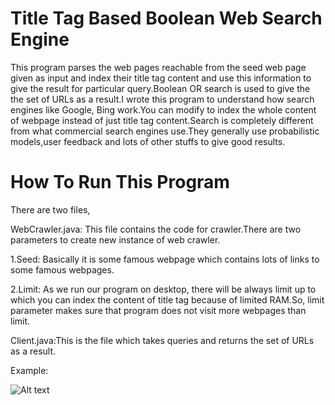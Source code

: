 Title Tag Based Boolean Web Search Engine
======================
This program parses the web pages reachable from the seed web page given as input and index their title tag content and use this information to give the result for particular query.Boolean OR search is used to give the the set of URLs as a result.I wrote this program to understand how search engines like Google, Bing work.You can modify to index the whole content of webpage instead of just title tag content.Search is completely different from what commercial search engines use.They generally use probabilistic models,user feedback and lots of other stuffs to give good results.


How To Run This Program
=========================
There are two files,

WebCrawler.java: This file contains the code for crawler.There are two parameters to create new instance of web crawler.

1.Seed: Basically it is some famous webpage which contains lots of links to some famous webpages.

2.Limit: As we run our program on desktop, there will be always limit up to which you can index the content of title tag because of limited RAM.So, limit parameter makes sure that program does not visit more webpages than limit.


Client.java:This is the file which takes queries and returns the set of URLs as a result.

Example:

![Alt text](https://github.com/bhavikpatelcs/BooleanWebSearchEngine/blob/master/ScreenShot.JPG "Screen Shot")

